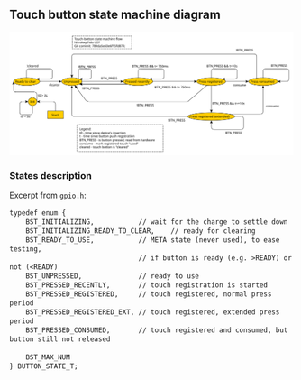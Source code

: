 ## Touch button state machine diagram

![Touch button state machine][touch-button]

### States description
Excerpt from `gpio.h`:
```
typedef enum {
	BST_INITIALIZING,			// wait for the charge to settle down
	BST_INITIALIZING_READY_TO_CLEAR,	// ready for clearing
	BST_READY_TO_USE,			// META state (never used), to ease testing,
						        // if button is ready (e.g. >READY) or not (<READY)
	BST_UNPRESSED,				// ready to use
	BST_PRESSED_RECENTLY,		// touch registration is started
	BST_PRESSED_REGISTERED,		// touch registered, normal press period
	BST_PRESSED_REGISTERED_EXT, // touch registered, extended press period
	BST_PRESSED_CONSUMED,		// touch registered and consumed, but button still not released

	BST_MAX_NUM
} BUTTON_STATE_T;
```

[touch-button]: images/touch-button-5.svg "Touch button state machine"
